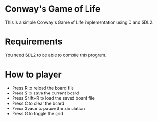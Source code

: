 # Conway's Game of Life
This is a simple Conway's Game of Life implementation using C and SDL2.

# Requirements
You need SDL2 to be able to compile this program.

# How to player
- Press R to reload the board file
- Press S to save the current board
- Press Shift+R to load the saved board file
- Press C to clear the board
- Press Space to pause the simulation
- Press G to toggle the grid
